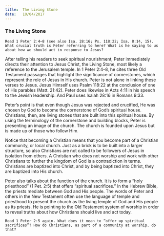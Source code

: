 ```yaml
---
title:  The Living Stone
date:   10/04/2017
---
```


### The Living Stone

`Read 1 Peter 2:4–8 (see also Isa. 28:16; Ps. 118:22; Isa. 8:14, 15). What crucial truth is Peter referring to here? What is he saying to us about how we should act in response to Jesus?` 

After telling his readers to seek spiritual nourishment, Peter immediately directs their attention to Jesus Christ, the Living Stone, most likely a reference to the Jerusalem temple. In 1 Peter 2:4–8, he cites three Old Testament passages that highlight the significance of cornerstones, which represent the role of Jesus in His church. Peter is not alone in linking these verses to Jesus. Jesus Himself uses Psalm 118:22 at the conclusion of one of His parables (Matt. 21:42). Peter does likewise in Acts 4:11 in his speech to the Jewish leadership. And Paul uses Isaiah 28:16 in Romans 9:33.

Peter’s point is that even though Jesus was rejected and crucified, He was chosen by God to become the cornerstone of God’s spiritual house. Christians, then, are living stones that are built into this spiritual house. By using the terminology of the cornerstone and building blocks, Peter is presenting an image of the church. The church is founded upon Jesus but is made up of those who follow Him.  

Notice that becoming a Christian means that you become part of a Christian community, or local church. Just as a brick is to be built into a larger structure, so also Christians are not called to be followers of Jesus in isolation from others. A Christian who does not worship and work with other Christians to further the kingdom of God is a contradiction in terms. Christians are baptized into Christ, and by being baptized into Christ, they are baptized into His church.

Peter also talks about the function of the church. It is to form a “holy priesthood” (1 Pet. 2:5) that offers “spiritual sacrifices.” In the Hebrew Bible, the priests mediate between God and His people. The words of Peter and others in the New Testament often use the language of temple and priesthood to present the church as the living temple of God and His people as its priests. He is pointing to the Old Testament system of worship in order to reveal truths about how Christians should live and act today. 

`Read 1 Peter 2:5 again. What does it mean to “offer up spiritual sacrifices”? How do Christians, as part of a community at worship, do that?`